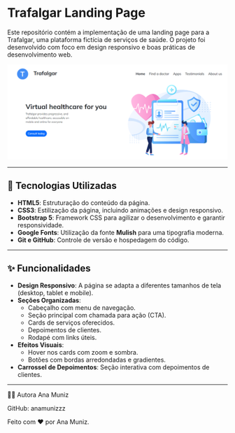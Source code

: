 # Trafalgar Landing Page

Este repositório contém a implementação de uma landing page para a Trafalgar, uma plataforma fictícia de serviços de saúde. O projeto foi desenvolvido com foco em design responsivo e boas práticas de desenvolvimento web.

![Preview da Landing Page](./src/assets/img/preview.PNG) <!-- Adicione uma imagem de preview se possível -->

---

## 🚀 Tecnologias Utilizadas

- **HTML5**: Estruturação do conteúdo da página.
- **CSS3**: Estilização da página, incluindo animações e design responsivo.
- **Bootstrap 5**: Framework CSS para agilizar o desenvolvimento e garantir responsividade.
- **Google Fonts**: Utilização da fonte **Mulish** para uma tipografia moderna.
- **Git e GitHub**: Controle de versão e hospedagem do código.

---

## ✨ Funcionalidades

- **Design Responsivo**: A página se adapta a diferentes tamanhos de tela (desktop, tablet e mobile).
- **Seções Organizadas**:
  - Cabeçalho com menu de navegação.
  - Seção principal com chamada para ação (CTA).
  - Cards de serviços oferecidos.
  - Depoimentos de clientes.
  - Rodapé com links úteis.
- **Efeitos Visuais**:
  - Hover nos cards com zoom e sombra.
  - Botões com bordas arredondadas e gradientes.
- **Carrossel de Depoimentos**: Seção interativa com depoimentos de clientes.

---
👩‍💻 Autora
Ana Muniz

GitHub: anamunizzz

Feito com ❤️ por Ana Muniz.